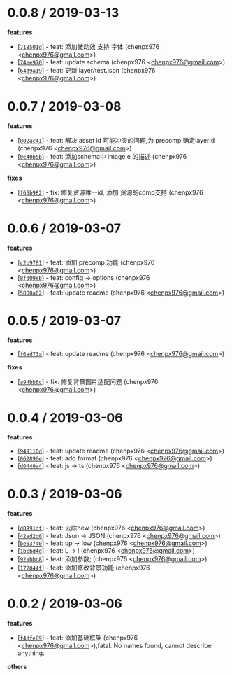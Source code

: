 
0.0.8 / 2019-03-13
==================

**features**
  * [[`718501d`](http://github.com/Lottie-Lint/lottie-schema/commit/718501db9db7b9813cb16c81d06fd4e82ee397ac)] - feat: 添加微动效 支持 字体 (chenpx976 <<chenpx976@gmail.com>>)
  * [[`74ee970`](http://github.com/Lottie-Lint/lottie-schema/commit/74ee9706f46db01f16fb16df9a79f898098bdc35)] - feat: update schema (chenpx976 <<chenpx976@gmail.com>>)
  * [[`64d9a19`](http://github.com/Lottie-Lint/lottie-schema/commit/64d9a1926b0791def3c8afd525411d0d81a7baca)] - feat: 更新 layer/test.json (chenpx976 <<chenpx976@gmail.com>>)

0.0.7 / 2019-03-08
==================

**features**
  * [[`802ac41`](http://github.com/Lottie-Lint/lottie-schema/commit/802ac41957cecfa934427a138ec79ff4d4027b27)] - feat: 解决 asset id 可能冲突的问题,为 precomp 确定layerId (chenpx976 <<chenpx976@gmail.com>>)
  * [[`0e40b5b`](http://github.com/Lottie-Lint/lottie-schema/commit/0e40b5b18ee410c7091cb244b0bb5e728c3faa84)] - feat: 添加schema中 image e 的描述 (chenpx976 <<chenpx976@gmail.com>>)

**fixes**
  * [[`f65b982`](http://github.com/Lottie-Lint/lottie-schema/commit/f65b9826c7a2c456b21734c02cc840bfeaa850d3)] - fix: 修复资源唯一id, 添加 资源的comp支持 (chenpx976 <<chenpx976@gmail.com>>)

0.0.6 / 2019-03-07
==================

**features**
  * [[`c2b9781`](http://github.com/Lottie-Lint/lottie-schema/commit/c2b9781664d42be593f96acc30fa7e89a35dd3a8)] - feat: 添加 precomp 功能 (chenpx976 <<chenpx976@gmail.com>>)
  * [[`8fd09eb`](http://github.com/Lottie-Lint/lottie-schema/commit/8fd09eb83f2c680f823aaf3edeac931bb862b877)] - feat: config -> options (chenpx976 <<chenpx976@gmail.com>>)
  * [[`5888a62`](http://github.com/Lottie-Lint/lottie-schema/commit/5888a62187b9be8b0de1aeb097b34c481bb65e7f)] - feat: update readme (chenpx976 <<chenpx976@gmail.com>>)

0.0.5 / 2019-03-07
==================

**features**
  * [[`f6ad73a`](http://github.com/Lottie-Lint/lottie-schema/commit/f6ad73aab2bce56a6a90ce8da0b48cfe0f61a38e)] - feat: update readme (chenpx976 <<chenpx976@gmail.com>>)

**fixes**
  * [[`a94bb6c`](http://github.com/Lottie-Lint/lottie-schema/commit/a94bb6c968dc52b861e43321a9902c22fc9446b8)] - fix: 修复背景图片适配问题 (chenpx976 <<chenpx976@gmail.com>>)

0.0.4 / 2019-03-06
==================

**features**
  * [[`949110d`](http://github.com/Lottie-Lint/lottie-schema/commit/949110dda15e9d7d387998036db9b7d8b959fbd5)] - feat: update readme (chenpx976 <<chenpx976@gmail.com>>)
  * [[`062896e`](http://github.com/Lottie-Lint/lottie-schema/commit/062896e812cde63d134b26e8ecb9d2292a0bfe62)] - feat: add format (chenpx976 <<chenpx976@gmail.com>>)
  * [[`d0440a4`](http://github.com/Lottie-Lint/lottie-schema/commit/d0440a4fd5c472cac6d87d6bf9254337590a94e3)] - feat: js -> ts (chenpx976 <<chenpx976@gmail.com>>)

0.0.3 / 2019-03-06
==================

**features**
  * [[`d0991df`](http://github.com/Lottie-Lint/lottie-schema/commit/d0991dff7992af9b90bcf03ab7dfa8fea8bf5cb4)] - feat: 去除new (chenpx976 <<chenpx976@gmail.com>>)
  * [[`42ed2d0`](http://github.com/Lottie-Lint/lottie-schema/commit/42ed2d0b7980f835b8e9dfd354f4cb70c18dd2d2)] - feat: Json -> JSON (chenpx976 <<chenpx976@gmail.com>>)
  * [[`be63740`](http://github.com/Lottie-Lint/lottie-schema/commit/be63740ad66aa385aaa8342aff9bb61ac2147247)] - feat: up -> low (chenpx976 <<chenpx976@gmail.com>>)
  * [[`1bcbd4d`](http://github.com/Lottie-Lint/lottie-schema/commit/1bcbd4da352fc98d8ffe7ec446ba062b98f45565)] - feat: L -> l (chenpx976 <<chenpx976@gmail.com>>)
  * [[`92abbc8`](http://github.com/Lottie-Lint/lottie-schema/commit/92abbc8aca33a85072026d68144dc01deea06ef0)] - feat: 添加参数; (chenpx976 <<chenpx976@gmail.com>>)
  * [[`172044f`](http://github.com/Lottie-Lint/lottie-schema/commit/172044f6eacc923d917be96c8603b60706928c30)] - feat: 添加修改背景功能 (chenpx976 <<chenpx976@gmail.com>>)

0.0.2 / 2019-03-06
==================

**features**
  * [[`f4dfe89`](http://github.com/Lottie-Lint/lottie-schema/commit/f4dfe894471a416c5992d5bac51c94e07208c80c)] - feat: 添加基础框架 (chenpx976 <<chenpx976@gmail.com>>),fatal: No names found, cannot describe anything.

**others**

